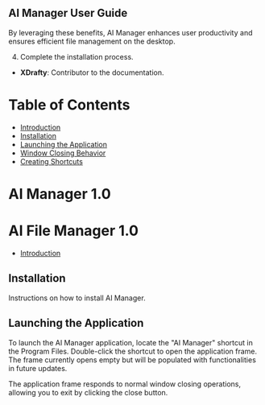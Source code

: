 ## AI Manager User Guide


By leveraging these benefits, AI Manager enhances user productivity and ensures efficient file management on the desktop.

4. Complete the installation process.

- **XDrafty**: Contributor to the documentation.



# Table of Contents

- [Introduction](topics/introduction.md)
- [Installation](topics/installation.md)
- [Launching the Application](topics/launching.md)
- [Window Closing Behavior](topics/window_closing_behavior.md)
- [Creating Shortcuts](topics/creating_shortcuts.md)


# AI Manager 1.0
# AI File Manager 1.0

- [Introduction](topics/introduction.md)

## Installation

Instructions on how to install AI Manager.

## Launching the Application

To launch the AI Manager application, locate the "AI Manager" shortcut in the Program Files. Double-click the shortcut to open the application frame. The frame currently opens empty but will be populated with functionalities in future updates.

The application frame responds to normal window closing operations, allowing you to exit by clicking the close button.
